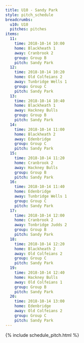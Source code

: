 ```yaml
---
title: U10 - Sandy Park
style: pitch_schedule
breadcrumbs:
  u10: U10
  pitches: pitches
items:
  11:
    time: 2018-10-14 10:00
    home: Blackheath 1
    away: Cranbrook 2
    group: Group B
    pitch: Sandy Park
  12:
    time: 2018-10-14 10:20
    home: Old Colfeians 2
    away: Tunbridge Wells 1
    group: Group C
    pitch: Sandy Park
  13:
    time: 2018-10-14 10:40
    home: Blackheath 1
    away: Hackney Bulls
    group: Group B
    pitch: Sandy Park
  14:
    time: 2018-10-14 11:00
    home: Blackheath 2
    away: Edenbridge
    group: Group C
    pitch: Sandy Park
  15:
    time: 2018-10-14 11:20
    home: Cranbrook 2
    away: Hackney Bulls
    group: Group B
    pitch: Sandy Park
  16:
    time: 2018-10-14 11:40
    home: Edenbridge
    away: Tunbridge Wells 1
    group: Group C
    pitch: Sandy Park
  17:
    time: 2018-10-14 12:00
    home: Cranbrook 2
    away: Tonbridge Judds 2
    group: Group B
    pitch: Sandy Park
  18:
    time: 2018-10-14 12:20
    home: Blackheath 2
    away: Old Colfeians 2
    group: Group C
    pitch: Sandy Park
  19:
    time: 2018-10-14 12:40
    home: Hackney Bulls
    away: Old Colfeians 1
    group: Group B
    pitch: Sandy Park
  20:
    time: 2018-10-14 13:00
    home: Edenbridge
    away: Old Colfeians 2
    group: Group C
    pitch: Sandy Park
---
```


{% include schedule_pitch.html %}
